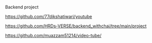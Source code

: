 Backend project

https://github.com/77dikshatiwari/youtube

https://github.com/HRDs-VERSE/backend_withchai/tree/main/project

https://github.com/muazzam51214/video-tube/
